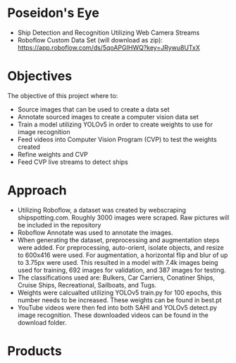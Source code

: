 # Poseidon's Eye
* Ship Detection and Recognition Utilizing Web Camera Streams 
* Roboflow Custom Data Set (will download as zip): https://app.roboflow.com/ds/5qoAPGIHWQ?key=JRywu8UTxX

# Objectives
The objective of this project where to:
* Source images that can be used to create a data set
* Annotate sourced images to create a computer vision data set
* Train a model utilizing YOLOv5 in order to create weights to use for image recognition
* Feed videos into Computer Vision Program (CVP) to test the weights created 
* Refine weights and CVP
* Feed CVP live streams to detect ships 

# Approach
* Utilizing Roboflow, a dataset was created by webscraping shipspotting.com. Roughly 3000 images were scraped. Raw pictures will be included in the repository
* Roboflow Annotate was used to annotate the images. 
* When generating the dataset, preprocessing and augmentation steps were added. For preprocessing, auto-orient, isolate objects, and resize to 600x416 were used. For augmentation, a horizontal flip and blur of up to 3.75px were used. This resulted in a model with 7.4k images being used for training, 692 images for validation, and 387 images for testing. 
* The classifications used are: Bulkers, Car Carriers, Conatiner Ships, Cruise Ships, Recreational, Sailboats, and Tugs.
* Weights were calcualted utilizing YOLOv5 train.py for 100 epochs, this number needs to be increased. These weights can be found in best.pt
* YouTube videos were then fed into both SAHI and YOLOv5 detect.py image recognition. These downloaded videos can be found in the download folder. 

# Products
